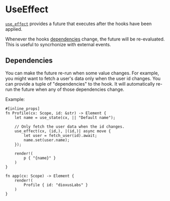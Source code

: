 # UseEffect

[`use_effect`](https://docs.rs/dioxus-hooks/latest/dioxus_hooks/fn.use_effect.html) provides a future that executes after the hooks have been applied.

Whenever the hooks [dependencies](#dependencies) change, the future will be re-evaluated. This is useful to syncrhonize with external events.


## Dependencies

You can make the future re-run when some value changes. For example, you might want to fetch a user's data only when the user id changes. You can provide a tuple of "dependencies" to the hook. It will automatically re-run the future when any of those dependencies change.

Example:

```rust, no_run
#[inline_props]
fn Profile(cx: Scope, id: &str) -> Element {
    let name = use_state(cx, || "Default name");

    // Only fetch the user data when the id changes.
    use_effect(cx, (id,), |(id,)| async move {
        let user = fetch_user(id).await;
        name.set(user.name);
    });

    render!(
        p { "{name}" }
    )
}

fn app(cx: Scope) -> Element {
    render!(
        Profile { id: "dioxusLabs" }
    )
}
```